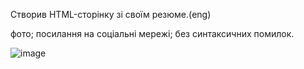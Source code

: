 Створив HTML-сторінку зі своїм резюме.(eng)

фото;
посилання на соціальні мережі;
без синтаксичних помилок.

<html lang="en"> 

![image](https://github.com/user-attachments/assets/c1df96cd-2f19-45af-98de-1714b9ca40c4)
